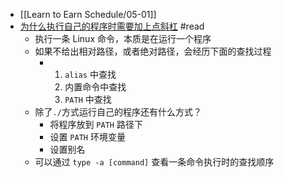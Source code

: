 - [[Learn to Earn Schedule/05-01]]
- [为什么执行自己的程序时需要加上点斜杠](yanbinghu.com/2019/10/07/14442.html) #read
	- 执行一条 Linux 命令，本质是在运行一个程序
	- 如果不给出相对路径，或者绝对路径，会经历下面的查找过程
		- 1. `alias` 中查找
		  2. 内置命令中查找
		  3. `PATH` 中查找
	- 除了`./`方式运行自己的程序还有什么方式？
		- 将程序放到 `PATH` 路径下
		- 设置 `PATH` 环境变量
		- 设置别名
	- 可以通过 `type -a [command]` 查看一条命令执行时的查找顺序